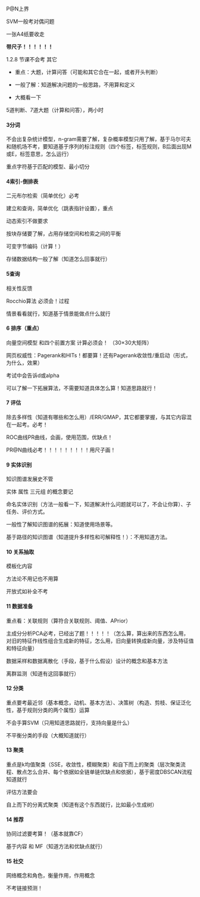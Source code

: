 P@N上界

SVM一般考对偶问题

一张A4纸要收走

**带尺子！！！！！！**

1.2.8 节课不会考 其它

* 重点：大题，计算问答（可能和其它合在一起，或者开头判断）

* 一般了解：知道解决问题的一般思路，不用算和定义

* 大概看一下



5道判断、7道大题（计算和问答），两小时



#### 3分词

不会出复杂统计模型，n-gram需要了解，复杂概率模型只用了解，基于马尔可夫和随机场不考，要知道基于序列的标注规则（四个标签，标签规则，B后面出现M或E，标签意思，怎么运行）

重点字符基于匹配的模型、最小切分

#### 4索引-倒排表

二元布尔检索（简单优化）必考

建立和查询，简单优化（跳表指针设置），重点

动态索引不做要求

按块存储要了解，占用存储空间和检索之间的平衡

可变字节编码（计算！）

存储数据结构一般了解（知道怎么回事就行）

#### 5查询

 相关性反馈

Rocchio算法 必须会！过程

情景看看就行，知道基于情景能做点什么就行

#### 6 排序（重点）

向量空间模型 和四个前置方案 计算必须会！ （30×30大矩阵）

网页权威性：Pagerank和HITs！都要算！还有Pagerank收敛性/重启动（形式，为什么，效果）

考试中会告诉d或alpha

可以了解一下拓展算法，不需要知道具体怎么算！知道思路就行！

#### 7 评估

除去多样性（知道有哪些和怎么用）/ERR/GMAP，其它都要掌握，与其它内容混在一起考。必考！

ROC曲线PR曲线，会画，使用范围，优缺点！

PR@N曲线必考！！！！！！！！！用尺子画！

#### 9 实体识别

知识图谱发展史不管

实体 属性 三元组 的概念要记

命名实体识别（方法一般看一下，知道解决什么问题就可以了，不会让你算）、子任务、评价方式。

一般性了解知识图谱的拓展：知道使用场景等。

基于路径的知识图谱（知道提升多样性和可解释性！）：不用知道方法。

#### 10 关系抽取

模板化内容

方法论不用记也不用算

开放式如补全不考

#### 11 数据准备

重点看：关联规则（算符合关联规则、阈值、APrior）

主成分分析PCA必考，已经出了题！！！！！（怎么算，算出来的东西怎么用，对旧的特征作线性组合生成新的特征，怎么用，旧向量转换成新向量，涉及特征值和特征向量）

数据采样和数据离散化（手段，基于什么假设）设计的概念和基本方法

离群监测（知道有这回事就行）

#### 12 分类

重点要考最近邻（基本概念，动机、基本方法）、决策树（构造、剪枝、保证泛化性，基于规则分类的两个属性）运算

不会手算SVM（只用知道思路就行，支持向量是什么）

不平衡分类的手段（大概知道就行）

#### 13 聚类

重点是k均值聚类（SSE，收敛性，模糊聚类）和自下而上的聚类（层次聚类流程、散点怎么合并、每个依据如全链单链优缺点和依据），基于密度DBSCAN流程知道就行

评估方法要会

自上而下的分离式聚类（知道有这个东西就行，比如最小生成树）

#### 14 推荐

协同过滤要考算！（基本就靠CF）

基于内容 和 MF（知道方法和优缺点就行）

#### 15 社交

网络概念和角色，衡量作用，作用概念

不考链接预测！



